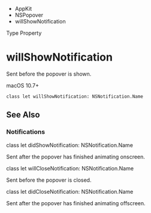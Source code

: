 

- AppKit
- NSPopover
-  willShowNotification 

Type Property

# willShowNotification

Sent before the popover is shown.

macOS 10.7+

``` source
class let willShowNotification: NSNotification.Name
```

## See Also

### Notifications

class let didShowNotification: NSNotification.Name

Sent after the popover has finished animating onscreen.

class let willCloseNotification: NSNotification.Name

Sent before the popover is closed.

class let didCloseNotification: NSNotification.Name

Sent after the popover has finished animating offscreen.

